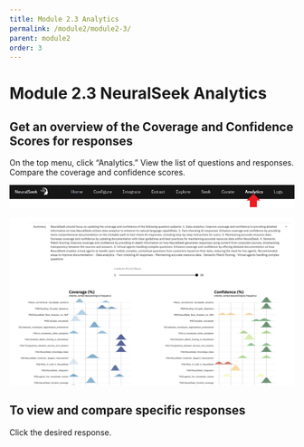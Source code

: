 ```yaml
---
title: Module 2.3 Analytics
permalink: /module2/module2-3/
parent: module2
order: 3
---
```


# Module 2.3 NeuralSeek Analytics

## Get an overview of the Coverage and Confidence Scores for responses

On the top menu, click “Analytics.” View the list of questions and responses. Compare the coverage and confidence scores.

![image2.3.1](images/image2.3.1.png)

![image2.3.2](images/image2.3.2.png)

## To view and compare specific responses

Click the desired response.